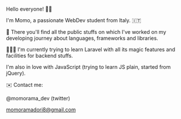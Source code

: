 Hello everyone! 🤟🏼

I'm Momo, a passionate WebDev student from Italy. 🇮🇹

🚀    There you'll find all the public stuffs on which I've worked  on  my developing journey about languages, frameworks and libraries.

🧑🏻‍💻    I'm currently trying to  learn Laravel with all its magic features and  facilities for backend stuffs.

I'm also in love with JavaScript (trying to learn JS plain, started from jQuery).

✉️    Contact me:

 @momorama_dev (twitter)

momoramadori8@gmail.com
